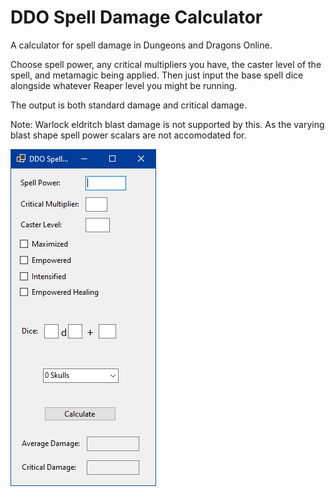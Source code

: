 # DDO Spell Damage Calculator
A calculator for spell damage in Dungeons and Dragons Online.

Choose spell power, any critical multipliers you have, the caster level of the spell, and metamagic being applied. Then just input the base spell dice alongside whatever Reaper level you might be running.

The output is both standard damage and critical damage.

Note: Warlock eldritch blast damage is not supported by this. As the varying blast shape spell power scalars are not accomodated for.

![Program Window](doc/img/spelldamcalcwindow.PNG)

